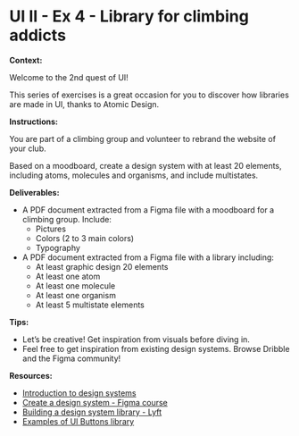 # UI II - Ex 4 - Library for climbing addicts

**Context:** 

Welcome to the 2nd quest of UI!

This series of exercises is a great occasion for you to discover how libraries are made in UI, thanks to Atomic Design. 

**Instructions:** 

You are part of a climbing group and volunteer to rebrand the website of your club. 

Based on a moodboard, create a design system with at least 20 elements, including atoms, molecules and organisms, and include multistates.

**Deliverables:** 

- A PDF document extracted from a Figma file with a moodboard for a climbing group. Include:
    - Pictures
    - Colors (2 to 3 main colors)
    - Typography
- A PDF document extracted from a Figma file with a library including:
    - At least graphic design 20 elements
    - At least one atom
    - At least one molecule
    - At least one organism
    - At least 5 multistate elements

**Tips:** 

- Let’s be creative! Get inspiration from visuals before diving in.
- Feel free to get inspiration from existing design systems. Browse Dribble and the Figma community!

**Resources:** 

- [Introduction to design systems](https://www.youtube.com/watch?v=xEuBCUngJ_U)
- [Create a design system - Figma course](https://www.youtube.com/watch?v=RYDiDpW2VkM)
- [Building a design system library - Lyft](https://medium.com/tap-to-dismiss/building-a-design-system-library-532ef2492811)
- [Examples of UI Buttons library](https://www.pinterest.co.kr/pin/663014376380850291/)
